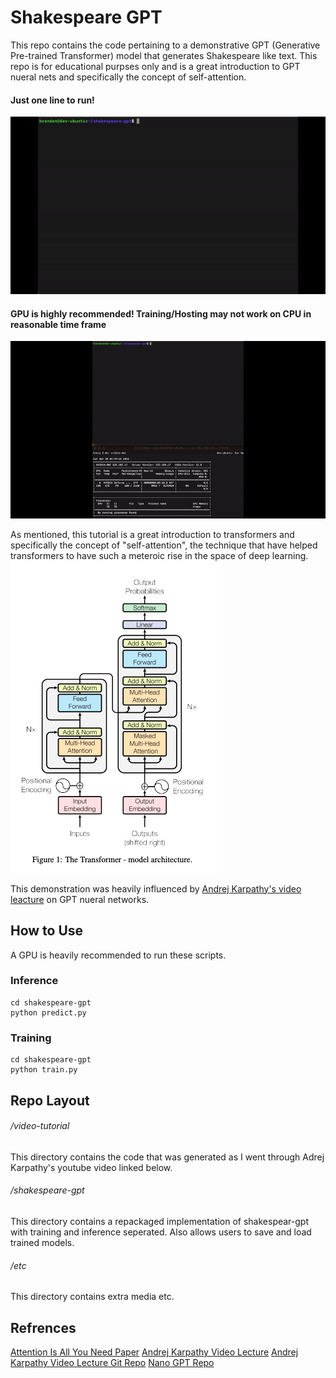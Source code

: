 # Shakespeare GPT

This repo contains the code pertaining to a demonstrative GPT (Generative Pre-trained Transformer) model that generates Shakespeare like text. This repo is for educational purpses only and is a great introduction to GPT nueral nets and specifically the concept of self-attention.


#### Just one line to run!

![Alt Text](https://github.com/bjudson1/shakespeare-gpt/blob/main/etc/shakespeare-gpt-demo-2.gif)


#### GPU is highly recommended! Training/Hosting may not work on CPU in reasonable time frame

![Alt Text](https://github.com/bjudson1/shakespeare-gpt/blob/main/etc/shakespeare_gpt_demo.gif)


As mentioned, this tutorial is a great introduction to transformers and specifically the concept of "self-attention", the technique that have helped transformers to have such a meteroic rise in the space of deep learning.
![Alt Text](https://github.com/bjudson1/shakespeare-gpt/blob/main/etc/transformer-arch.png)

This demonstration was heavily influenced by [Andrej Karpathy's video leacture](https://www.youtube.com/watch?v=kCc8FmEb1nY&t=367s&ab_channel=AndrejKarpathy) on GPT nueral networks.

## How to Use
A GPU is heavily recommended to run these scripts.

### Inference
```
cd shakespeare-gpt
python predict.py
```

### Training
```
cd shakespeare-gpt
python train.py
```

## Repo Layout


###### /video-tutorial
This directory contains the code that was generated as I went through Adrej Karpathy's youtube video linked below.


###### /shakespeare-gpt
This directory contains a repackaged implementation of shakespear-gpt with training and inference seperated. Also allows users to save and load trained models.

###### /etc
This directory contains extra media etc.


## Refrences
[Attention Is All You Need Paper](https://arxiv.org/abs/1706.03762)
[Andrej Karpathy Video Lecture](https://www.youtube.com/watch?v=kCc8FmEb1nY&t=367s&ab_channel=AndrejKarpathy)
[Andrej Karpathy Video Lecture Git Repo](https://github.com/karpathy/ng-video-lecture)
[Nano GPT Repo](https://github.com/karpathy/nanoGPT)